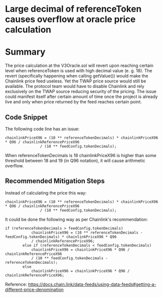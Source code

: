 # Large decimal of referenceToken causes overflow at oracle price calculation

# Summary
The price calculation at the V3Oracle.sol will revert upon reaching certain level when referenceToken 
is used with high decimal value (e. g. 18). The revert (specifically happening when calling getValue()) 
would make the Chainlink price feed useless. Yet the TWAP price source would still be available. 
The protocol team would have to disable Chainlink and rely exclusively on the TWAP source reducing 
security of the pricing. The issue could manifest itself after certain amount of time once the project 
is already live and only when price returned by the feed reaches certain point.

## Code Snippet
The following code line has an issue:

```solidity
chainlinkPriceX96 = (10 ** referenceTokenDecimals) * chainlinkPriceX96 * Q96 / chainlinkReferencePriceX96
                / (10 ** feedConfig.tokenDecimals);
```
When referenceTokenDecimals is 18 chainlinkPriceX96 is higher than some threshold between 18 and 19 
(in Q96 notation), it will cause arithmetic overflow.

## Recommended Mitigation Steps
Instead of calculating the price this way:

```solidity
chainlinkPriceX96 = (10 ** referenceTokenDecimals) * chainlinkPriceX96 * Q96 / chainlinkReferencePriceX96
                / (10 ** feedConfig.tokenDecimals);
```

It could be done the following way as per Chainlink's recommendation:

```solidity
if (referenceTokenDecimals > feedConfig.tokenDecimals)
            chainlinkPriceX96 = (10 ** referenceTokenDecimals - feedConfig.tokenDecimals) * chainlinkPriceX96 * Q96 
            / chainlinkReferencePriceX96;
        else if (referenceTokenDecimals < feedConfig.tokenDecimals)
            chainlinkPriceX96 = chainlinkPriceX96 * Q96 / chainlinkReferencePriceX96 
            / (10 ** feedConfig.tokenDecimals - referenceTokenDecimals);
        else 
            chainlinkPriceX96 = chainlinkPriceX96 * Q96 / chainlinkReferencePriceX96;
```

Reference:
https://docs.chain.link/data-feeds/using-data-feeds#getting-a-different-price-denomination

